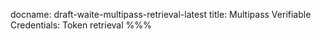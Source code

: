 docname: draft-waite-multipass-retrieval-latest
title: Multipass Verifiable Credentials: Token retrieval
%%%

